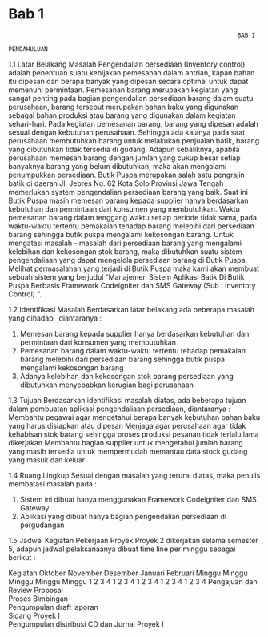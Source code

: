 # Bab 1
																	BAB I
																PENDAHULUAN

1.1	Latar Belakang Masalah
Pengendalian persediaan (Inventory control) adalah penentuan suatu kebijakan pemesanan dalam antrian, kapan bahan itu dipesan dan berapa banyak yang dipesan secara optimal untuk dapat memenuhi permintaan. Pemesanan barang merupakan kegiatan yang sangat penting  pada bagian pengendalian persediaan barang dalam suatu perusahaan, barang tersebut merupakan bahan baku yang digunakan sebagai bahan produksi atau barang yang digunakan dalam kegiatan sehari-hari. Pada kegiatan pemesanan barang, barang yang dipesan adalah sesuai dengan kebutuhan perusahaan. Sehingga ada kalanya pada saat perusahaan membutuhkan barang untuk melakukan penjualan batik, barang yang dibutuhkan tidak tersedia di gudang. Adapun sebaliknya, apabila perusahaan memesan barang dengan jumlah yang cukup besar setiap banyaknya barang yang belum dibutuhkan, maka akan mengalami penumpukkan persediaan. 
Butik Puspa merupakan salah satu pengrajin batik di daerah Jl. Jebres No. 62 Kota Solo Provinsi Jawa Tengah memerlukan system pengendalian persediaan barang yang baik. Saat ini Butik Puspa masih memesan barang kepada supplier hanya berdasarkan kebutuhan dan permintaan dari konsumen yang membutuhkan. Waktu pemesanan barang dalam tenggang waktu setiap periode tidak sama, pada waktu-waktu tertentu pemakaian tehadap barang melebihi dari persediaan barang sehingga butik puspa mengalami kekosongan barang. 
Untuk mengatasi masalah - masalah dari persediaan barang yang mengalami kelebihan dan kekosongan stok barang, maka dibutuhkan suatu sistem pengendaliaan yang dapat mengelola persediaan barang di Butik Puspa.  
Melihat permasalahan yang terjadi di Butik Puspa maka kami akan membuat sebuah sistem yang berjudul “Manajemen Sistem Aplikasi Batik Di Butik Puspa Berbasis Framework Codeigniter dan SMS Gateway (Sub : Inventoty Control) ”.




1.2	Identifikasi Masalah
Berdasarkan latar belakang ada beberapa masalah yang dihadapi ,diantaranya :
1.	Memesan barang kepada supplier hanya berdasarkan kebutuhan dan permintaan dari konsumen yang membutuhkan 
2.	Pemesanan barang dalam waktu-waktu tertentu tehadap pemakaian barang melebihi dari persediaan barang sehingga butik puspa mengalami kekosongan barang
3.	Adanya kelebihan dan kekosongan stok barang persediaan yang dibutuhkan menyebabkan kerugian bagi perusahaan

1.3	Tujuan
Berdasarkan identifikasi masalah diatas, ada beberapa tujuan dalam pembuatan aplikasi pengendaliaan persediaan, diantaranya :
Membantu pegawai agar mengetahui berapa banyak kebutuhan bahan baku yang harus disiapkan atau dipesan
Menjaga agar perusahaan agar tidak kehabisan stok barang sehingga proses produksi pesanan tidak terlalu lama dikerjakan
Membantu bagian supplier untuk mengetahui jumlah barang yang masih tersedia untuk mempermudah memantau data stock gudang yang masuk dan keluar 

1.4	Ruang Lingkup
Sesuai dengan masalah yang terurai diatas, maka penulis membatasi masalah pada :
1.	Sistem ini dibuat hanya menggunakan Framework Codeigniter dan SMS Gateway 
2.	Aplikasi yang dibuat hanya bagian pengendalian persediaan di pergudangan 

1.5	Jadwal Kegiatan Pekerjaan Proyek
Proyek 2 dikerjakan selama semester 5, adapun jadwal pelaksanaanya dibuat time line per minggu sebagai berikut :




Kegiatan	Oktober	November	Desember	Januari	Februari
	Minggu	Minggu	Minggu	Minggu	Minggu
	1	2	3	4	1	2	3	4	1	2	3	4	1	2	3	4	1	2	3	4
Pengajuan dan Review Proposal																				
Proses Bimbingan																				
Pengumpulan draft laporan																				
Sidang Proyek I																				
Pengumpulan distribusi CD dan Jurnal Proyek I																				




